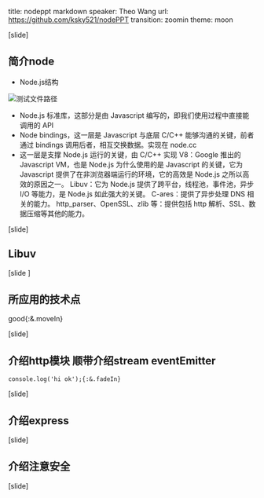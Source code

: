 
title: nodeppt markdown 
speaker: Theo Wang
url: https://github.com/ksky521/nodePPT
transition: zoomin
theme: moon


[slide]
## 简介node
*  Node.js结构

![测试文件路径](/images/node_arc.jpg)
* Node.js 标准库，这部分是由 Javascript 编写的，即我们使用过程中直接能调用的 API 
* Node bindings，这一层是 Javascript 与底层 C/C++ 能够沟通的关键，前者通过 bindings 调用后者，相互交换数据。实现在 node.cc
* 这一层是支撑 Node.js 运行的关键，由 C/C++ 实现
    V8：Google 推出的 Javascript VM，也是 Node.js 为什么使用的是 Javascript 的关键，它为 Javascript 提供了在非浏览器端运行的环境，它的高效是 Node.js 之所以高效的原因之一。
    Libuv：它为 Node.js 提供了跨平台，线程池，事件池，异步 I/O 等能力，是 Node.js 如此强大的关键。
    C-ares：提供了异步处理 DNS 相关的能力。
    http_parser、OpenSSL、zlib 等：提供包括 http 解析、SSL、数据压缩等其他的能力。


[slide]
## Libuv


[slide ]
## 所应用的技术点
good{:&.moveIn}

[slide]
## 介绍http模块 顺带介绍stream eventEmitter

    console.log('hi ok');{:&.fadeIn}

[slide]
## 介绍express

[slide]
## 介绍注意安全

[slide]
## 

